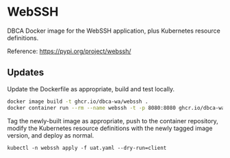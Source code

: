 # WebSSH

DBCA Docker image for the WebSSH application, plus Kubernetes resource
definitions.

Reference: <https://pypi.org/project/webssh/>

## Updates

Update the Dockerfile as appropriate, build and test locally.

```bash
docker image build -t ghcr.io/dbca-wa/webssh .
docker container run --rm --name webssh -t -p 8080:8080 ghcr.io/dbca-wa/webssh
```

Tag the newly-built image as appropriate, push to the container
repository, modify the Kubernetes resource definitions with the newly
tagged image version, and deploy as normal.

```bash\
kubectl -n webssh apply -f uat.yaml --dry-run=client
```
